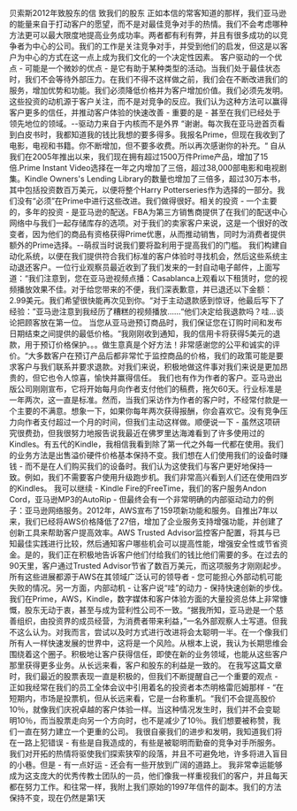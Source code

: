 贝索斯2012年致股东的信
致我们的股东
正如本信的常客知道的那样，我们亚马逊的能量来自于打动客户的愿望，而不是对最佳竞争对手的热情。我们不会考虑哪种方法更可以最大限度地提高业务成功率。两者都有利有弊，并且有很多成功的以竞争者为中心的公司。我们的工作是关注竞争对手，并受到他们的启发，但这是以客户为中心的方式在这一点上成为我们文化的一个决定性因素。
客户驱动的一个优点 - 可能是一个微妙的优点 - 是它有助于某种类型的活动。当我们处于最佳状态时，我们不会等待外部压力。在我们不得不这样做之前，我们会在不断改进我们的服务，增加优势和功能。我们必须降低价格并为客户增加价值。我们必须先发明。这些投资的动机源于客户关注，而不是对竞争的反应。我们认为这种方法可以赢得客户更多的信任，并推动客户体验的快速改善 - 重要的是 - 甚至在我们已经处于领先地位的领域。--驱动力来自于内核而不是外界
“谢谢。每次我在亚马逊首页看到白皮书时，我都知道我的钱比我想的要多得多。我报名Prime，但现在我收到了电影，电视和书籍。你不断增加，但不要多收费。所以再次感谢你的补充。“ 自从我们在2005年推出以来，我们现在拥有超过1500万件Prime产品，增加了15倍.Prime Instant Video选择在一年之内增加了三倍，超过38,000部电影和电视剧集。Kindle Owners's Lending Library的数量也增加了三倍多，超过30万本书，其中包括投资数百万美元，以便将整个Harry Potterseries作为选择的一部分。我们没有“必须”在Prime中进行这些改进。我们做得很好。相关的投资 - 一个主要的，多年的投资 - 是亚马逊的配送。FBA为第三方销售商提供了在我们的配送中心网络中与我们一起存储库存的选项。对于我们的卖家客户来说，这是一个很好的改变者，因为他们的商品有资格获得Prime优惠，从而推动销售，同时为消费者提供额外的Prime选择。--萌叔当时说我们要将盈利用于提高我们的门槛。
我们构建自动化系统，以便在我们提供符合我们标准的客户体验时寻找机会，然后这些系统主动退还客户。一位行业观察员最近收到了我们发来的一封自动电子邮件，上面写道：“我们注意到，您在亚马逊视频点播：Casablanca上观看以下租赁时，您的视频播放效果不佳。对于给您带来的不便，我们深表歉意，并已退还以下金额：2.99美元。我们希望很快能再次见到你。“对于主动退款感到惊讶，他最后写下了经验：”亚马逊注意到我经历了糟糕的视频播放......“他们决定给我退款吗？哇...谈论把顾客放在第一位。
当您从亚马逊预订商品时，我们保证您在订购时间和发布日期结束之间提供的最低价格。“我刚刚收到通知，我的信用卡将获得5美元的退款，用于预订价格保护。。。做生意真是个好方法！非常感谢您的公平和诚实的评价。“大多数客户在预订产品后都非常忙于监控商品的价格，我们的政策可能是要求客户与我们联系并要求退款。对我们来说，积极地做这件事对我们来说是更加昂贵的，但它也令人惊喜，愉快并赢得信任。
我们也有作为作者的客户。亚马逊出版公司刚刚宣布，它将开始每月向作者支付他们的稿费，拖欠60天。行业标准是一年两次，这一直是标准。然而，当我们采访作为作者的客户时，不经常付款是一个主要的不满意。想象一下，如果你每年两次获得报酬，你会喜欢它。没有竞争压力向作者支付超过一个月的时间，但我们主动这样做。顺便说一下 - 虽然这项研究很费劲，但我很努力地报告说我最近在佛罗里达海滩看到了许多使用过的Kindles。有五代的Kindle，我相信我看到除了第一代之外每一代都在使用。我们的业务方法是出售溢价硬件价格基本保持不变。我们想在人们使用我们的设备时赚钱 - 而不是在人们购买我们的设备时。我们认为这使我们与客户更好地保持一致。例如，我们不需要客户使用升级跑步机。我们非常高兴看到人们还在使用四岁的Kindles。
我可以继续 - Kindle Fire的FreeTime，我们的客户服务Andon Cord，亚马逊MP3的AutoRip - 但最终会有一个非常明确的内部驱动动力的例子：亚马逊网络服务。2012年，AWS宣布了159项新功能和服务。自推出7年以来，我们已经将AWS价格降低了27倍，增加了企业服务支持增强功能，并创建了创新工具来帮助客户提高效率。AWS Trusted Advisor监控客户配置，将其与已知最佳实践进行比较，然后通知客户哪些机会可以提高性能，增强安全性或节省资金。是的，我们正在积极地告诉客户他们付给我们的钱比他们需要的多。在过去的90天里，客户通过Trusted Advisor节省了数百万美元，而这项服务才刚刚起步。所有这些进展都源于AWS在其领域广泛认可的领导者 - 您可能担心外部动机可能失败的情况。另一方面，内部动机 - 让客户说“哇”的动力 - 保持快速创新的步伐。
我们在Prime，AWS，Kindle，数字媒体和客户体验方面的大量投资总体上非常慷慨，股东无动于衷，甚至与成为营利性公司不一致。“据我所知，亚马逊是一个慈善组织，由投资界的成员经营，为消费者带来利益，”一名外部观察人士写道。但我不这么认为。对我而言，尝试以及时方式进行改进将会太聪明一半。在一个像我们所有人一样快速发展的世界中，这将是一个风险。从根本上说，我认为长期思维会围绕着这个圈子。积极地让客户获得信任，即使在新的业务领域，也能从这些客户那里获得更多业务。从长远来看，客户和股东的利益是一致的。
在我写这篇文章时，我们最近的股票表现一直是积极的，但我们不断提醒自己一个重要的观点 - 正如我经常在我们的员工全体会议中引用着名的投资者本杰明格雷厄姆那样 - “在短期内，市场是投票机，但从长远来看，它是一台称重机。“我们不会提高股价10％，就像我们庆祝卓越的客户体验一样。当这种情况发生时，我们并不会变聪明10％，而当股票走向另一个方向时，也不是减少了10％。我们想要被称赞，我们一直在努力建立一个更重的公司。
我很自豪我们的进步和发明，我知道我们将在一路上犯错误 - 有些是自我造成的，有些是被聪明而勤奋的竞争对手所服务。我们对开拓的热情将驱使我们探索狭窄的段落，并且不可避免地，许多将进入盲目的小巷。但是 - 有一点好运 - 还会有一些开放到广阔的道路上。
我非常幸运能够成为这支庞大的优秀传教士团队的一员，他们像我一样重视我们的客户，并且每天都在努力工作。和往常一样，我附上我们原始的1997年信件的副本。我们的方法保持不变，现在仍然是第1天

